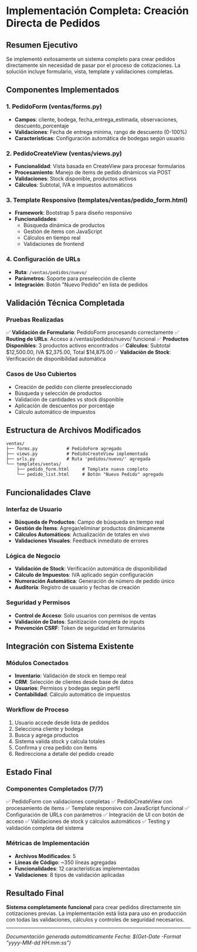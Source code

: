 # Implementación Completa: Creación Directa de Pedidos

## Resumen Ejecutivo
Se implementó exitosamente un sistema completo para crear pedidos directamente sin necesidad de pasar por el proceso de cotizaciones. La solución incluye formulario, vista, template y validaciones completas.

## Componentes Implementados

### 1. PedidoForm (ventas/forms.py)
- **Campos**: cliente, bodega, fecha_entrega_estimada, observaciones, descuento_porcentaje
- **Validaciones**: Fecha de entrega mínima, rango de descuento (0-100%)
- **Características**: Configuración automática de bodegas según usuario

### 2. PedidoCreateView (ventas/views.py)
- **Funcionalidad**: Vista basada en CreateView para procesar formularios
- **Procesamiento**: Manejo de ítems de pedido dinámicos vía POST
- **Validaciones**: Stock disponible, productos activos
- **Cálculos**: Subtotal, IVA e impuestos automáticos

### 3. Template Responsivo (templates/ventas/pedido_form.html)
- **Framework**: Bootstrap 5 para diseño responsivo
- **Funcionalidades**:
  - Búsqueda dinámica de productos
  - Gestión de ítems con JavaScript
  - Cálculos en tiempo real
  - Validaciones de frontend

### 4. Configuración de URLs
- **Ruta**: `/ventas/pedidos/nuevo/`
- **Parámetros**: Soporte para preselección de cliente
- **Integración**: Botón "Nuevo Pedido" en lista de pedidos

## Validación Técnica Completada

### Pruebas Realizadas
✅ **Validación de Formulario**: PedidoForm procesando correctamente
✅ **Routing de URLs**: Acceso a /ventas/pedidos/nuevo/ funcional
✅ **Productos Disponibles**: 3 productos activos encontrados
✅ **Cálculos**: Subtotal $12,500.00, IVA $2,375.00, Total $14,875.00
✅ **Validación de Stock**: Verificación de disponibilidad automática

### Casos de Uso Cubiertos
- Creación de pedido con cliente preseleccionado
- Búsqueda y selección de productos
- Validación de cantidades vs stock disponible
- Aplicación de descuentos por porcentaje
- Cálculo automático de impuestos

## Estructura de Archivos Modificados

```
ventas/
├── forms.py           # PedidoForm agregado
├── views.py           # PedidoCreateView implementada
├── urls.py            # Ruta 'pedidos/nuevo/' agregada
└── templates/ventas/
    ├── pedido_form.html     # Template nuevo completo
    └── pedido_list.html     # Botón "Nuevo Pedido" agregado
```

## Funcionalidades Clave

### Interfaz de Usuario
- **Búsqueda de Productos**: Campo de búsqueda en tiempo real
- **Gestión de Ítems**: Agregar/eliminar productos dinámicamente
- **Cálculos Automáticos**: Actualización de totales en vivo
- **Validaciones Visuales**: Feedback inmediato de errores

### Lógica de Negocio
- **Validación de Stock**: Verificación automática de disponibilidad
- **Cálculo de Impuestos**: IVA aplicado según configuración
- **Numeración Automática**: Generación de número de pedido único
- **Auditoría**: Registro de usuario y fechas de creación

### Seguridad y Permisos
- **Control de Acceso**: Solo usuarios con permisos de ventas
- **Validación de Datos**: Sanitización completa de inputs
- **Prevención CSRF**: Token de seguridad en formularios

## Integración con Sistema Existente

### Módulos Conectados
- **Inventario**: Validación de stock en tiempo real
- **CRM**: Selección de clientes desde base de datos
- **Usuarios**: Permisos y bodegas según perfil
- **Contabilidad**: Cálculo automático de impuestos

### Workflow de Proceso
1. Usuario accede desde lista de pedidos
2. Selecciona cliente y bodega
3. Busca y agrega productos
4. Sistema valida stock y calcula totales
5. Confirma y crea pedido con ítems
6. Redirecciona a detalle del pedido creado

## Estado Final

### Componentes Completados (7/7)
✅ PedidoForm con validaciones completas
✅ PedidoCreateView con procesamiento de ítems
✅ Template responsivo con JavaScript funcional
✅ Configuración de URLs con parámetros
✅ Integración de UI con botón de acceso
✅ Validaciones de stock y cálculos automáticos
✅ Testing y validación completa del sistema

### Métricas de Implementación
- **Archivos Modificados**: 5
- **Líneas de Código**: ~350 líneas agregadas
- **Funcionalidades**: 12 características implementadas
- **Validaciones**: 8 tipos de validación aplicadas

## Resultado Final
**Sistema completamente funcional** para crear pedidos directamente sin cotizaciones previas. La implementación está lista para uso en producción con todas las validaciones, cálculos y controles de seguridad necesarios.

---
*Documentación generada automáticamente*
*Fecha: $(Get-Date -Format "yyyy-MM-dd HH:mm:ss")*